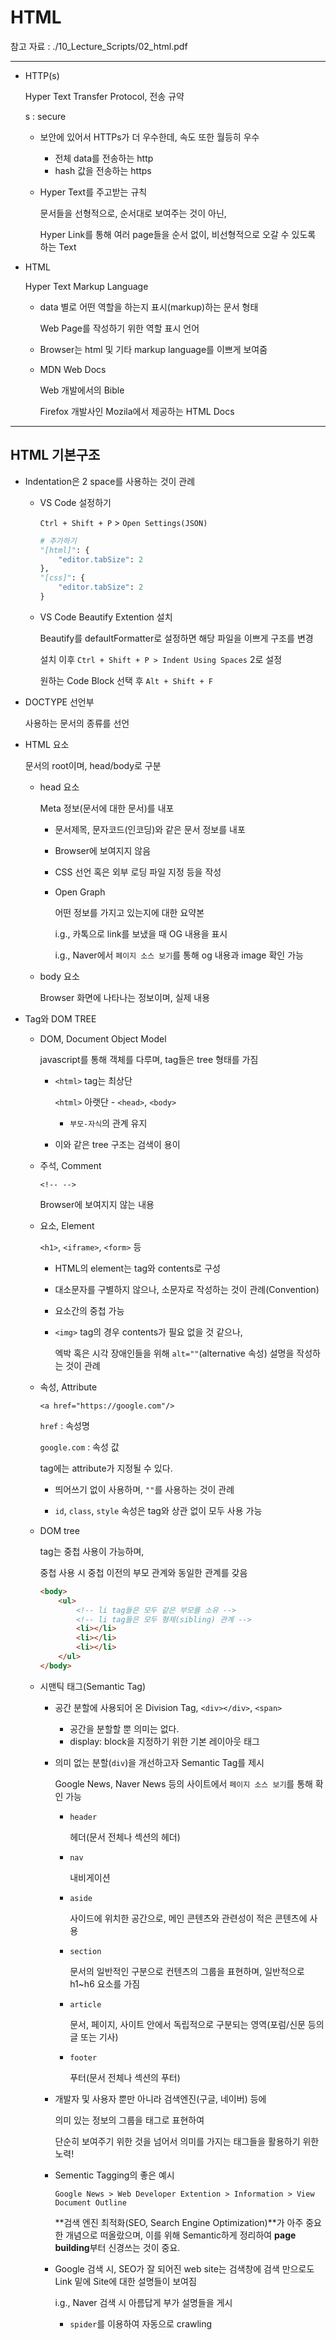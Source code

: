 # HTML

참고 자료 : ./10_Lecture_Scripts/02_html.pdf

---

- HTTP(s)

  Hyper Text Transfer Protocol, 전송 규약

  s : secure

  - 보안에 있어서 HTTPs가 더 우수한데, 속도 또한 월등히 우수

    - 전체 data를 전송하는 http
    - hash 값을 전송하는 https

  - Hyper Text를 주고받는 규칙

    문서들을 선형적으로, 순서대로 보여주는 것이 아닌,

    Hyper Link를 통해 여러 page들을 순서 없이, 비선형적으로 오갈 수 있도록 하는 Text

- HTML

  Hyper Text Markup Language

  - data 별로 어떤 역할을 하는지 표시(markup)하는 문서 형태

    Web Page를 작성하기 위한 역할 표시 언어

  - Browser는 html 및 기타 markup language를 이쁘게 보여줌

  - MDN Web Docs

    Web 개발에서의 Bible

    Firefox 개발사인 Mozila에서 제공하는 HTML Docs

---

## HTML 기본구조

- Indentation은 2 space를 사용하는 것이 관례

  - VS Code 설정하기

    `Ctrl + Shift + P` > `Open Settings(JSON)`

    ```python
    # 추가하기
    "[html]": {
        "editor.tabSize": 2
    },
    "[css]": {
    	"editor.tabSize": 2
    }
    ```

  - VS Code Beautify Extention 설치

    Beautify를 defaultFormatter로 설정하면 해당 파일을 이쁘게 구조를 변경

    설치 이후 `Ctrl + Shift + P > Indent Using Spaces`  2로 설정

    원하는 Code Block 선택 후 `Alt + Shift + F`

- DOCTYPE 선언부

  사용하는 문서의 종류를 선언

- HTML 요소

  문서의 root이며, head/body로 구분

  - head 요소

    Meta 정보(문서에 대한 문서)를 내포

    - 문서제목, 문자코드(인코딩)와 같은 문서 정보를 내포

    - Browser에 보여지지 않음

    - CSS 선언 혹은 외부 로딩 파일 지정 등을 작성

    - Open Graph

      어떤 정보를 가지고 있는지에 대한 요약본

      i.g., 카톡으로 link를 보냈을 때 OG 내용을 표시

      i.g., Naver에서 `페이지 소스 보기`를 통해 og 내용과 image 확인 가능

  - body 요소

    Browser 화면에 나타나는 정보이며, 실제 내용

- Tag와 DOM TREE

  - DOM, Document Object Model

    javascript를 통해 객체를 다루며, tag들은 tree 형태를 가짐

    - `<html>` tag는 최상단

      `<html>` 아랫단 - `<head>`, `<body>`

      - `부모-자식`의 관계 유지

    - 이와 같은 tree 구조는 검색이 용이

  - 주석, Comment

    `<!-- -->`

    Browser에 보여지지 않는 내용

  - 요소, Element

    `<h1>`, `<iframe>`, `<form>` 등

    - HTML의 element는 tag와 contents로 구성

    - 대소문자를 구별하지 않으나, 소문자로 작성하는 것이 관례(Convention)

    - 요소간의 중첩 가능

    - `<img>` tag의 경우 contents가 필요 없을 것 같으나,

      엑박 혹은 시각 장애인들을 위해 `alt=""`(alternative 속성) 설명을 작성하는 것이 관례

  - 속성, Attribute

    `<a href="https://google.com"/>`

    `href` : 속성명

    `google.com` : 속성 값

    tag에는 attribute가 지정될 수 있다.

    - 띄어쓰기 없이 사용하며, `""`를 사용하는 것이 관례

    - `id`, `class`, `style` 속성은 tag와 상관 없이 모두 사용 가능

  - DOM tree

    tag는 중첩 사용이 가능하며,

    중첩 사용 시 중첩 이전의 부모 관계와 동일한 관계를 갖음

    ```html
    <body>
        <ul>
            <!-- li tag들은 모두 같은 부모를 소유 -->
            <!-- li tag들은 모두 형제(sibling) 관계 -->
            <li></li>
            <li></li>
            <li></li>
        </ul>
    </body>
    ```

  - 시맨틱 태그(Semantic Tag)

    - 공간 분할에 사용되어 온 Division Tag, `<div></div>`, `<span>`
      - 공간을 분할할 뿐 의미는 없다.
      - display: block을 지정하기 위한 기본 레이아웃 태그

    - 의미 없는 분할(`div`)을 개선하고자 Semantic Tag를 제시

      Google News, Naver News 등의 사이트에서 `페이지 소스 보기`를 통해 확인 가능

      - `header`

        헤더(문서 전체나 섹션의 헤더)

      - `nav`

        내비게이션

      - `aside`

        사이드에 위치한 공간으로, 메인 콘텐츠와 관련성이 적은 콘텐츠에 사용

      - `section`

        문서의 일반적인 구분으로 컨텐츠의 그룹을 표현하며, 일반적으로 h1~h6 요소를 가짐

      - `article`

        문서, 페이지, 사이트 안에서 독립적으로 구분되는 영역(포럼/신문 등의 글 또는 기사)

      - `footer`

        푸터(문서 전체나 섹션의 푸터)

    - 개발자 및 사용자 뿐만 아니라 검색엔진(구글, 네이버) 등에

      의미 있는 정보의 그룹을 태그로 표현하여

      단순히 보여주기 위한 것을 넘어서 의미를 가지는 태그들을 활용하기 위한 노력!

    - Sementic Tagging의 좋은 예시

      `Google News > Web Developer Extention > Information > View Document Outline`

      **검색 엔진 최적화(SEO, Search Engine Optimization)**가 아주 중요한 개념으로 떠올랐으며, 이를 위해 Semantic하게 정리하여 **page building**부터 신경쓰는 것이 중요.

    - Google 검색 시, SEO가 잘 되어진 web site는 검색창에 검색 만으로도 Link 밑에 Site에 대한 설명들이 보여짐

      i.g., Naver 검색 시 아름답게 부가 설명들을 게시

      - `spider`를 이용하여 자동으로 crawling

